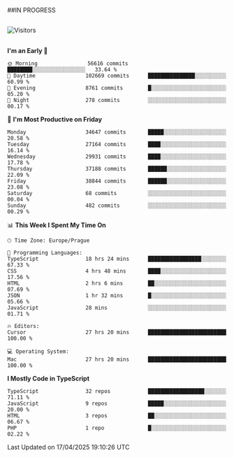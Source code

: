 ##IN PROGRESS
##
![Visitors](https://komarev.com/ghpvc/?username=petrbui&style=for-the-badge&label=Visitors+👀)



##
<!--
[![My GitHub stats](https://github-readme-stats.vercel.app/api?username=petrbui&theme=github_dark)](https://github.com/anuraghazra/github-readme-stats)

[![My wakatime stats](https://github-readme-stats.vercel.app/api/wakatime?username=petrbui&theme=github_dark)](https://github.com/anuraghazra/github-readme-stats)
-->
<!--START_SECTION:waka-->
**I'm an Early 🐤** 

```text
🌞 Morning                56616 commits       ████████░░░░░░░░░░░░░░░░░   33.64 % 
🌆 Daytime                102669 commits      ███████████████░░░░░░░░░░   60.99 % 
🌃 Evening                8761 commits        █░░░░░░░░░░░░░░░░░░░░░░░░   05.20 % 
🌙 Night                  278 commits         ░░░░░░░░░░░░░░░░░░░░░░░░░   00.17 % 
```
📅 **I'm Most Productive on Friday** 

```text
Monday                   34647 commits       █████░░░░░░░░░░░░░░░░░░░░   20.58 % 
Tuesday                  27164 commits       ████░░░░░░░░░░░░░░░░░░░░░   16.14 % 
Wednesday                29931 commits       ████░░░░░░░░░░░░░░░░░░░░░   17.78 % 
Thursday                 37188 commits       ██████░░░░░░░░░░░░░░░░░░░   22.09 % 
Friday                   38844 commits       ██████░░░░░░░░░░░░░░░░░░░   23.08 % 
Saturday                 68 commits          ░░░░░░░░░░░░░░░░░░░░░░░░░   00.04 % 
Sunday                   482 commits         ░░░░░░░░░░░░░░░░░░░░░░░░░   00.29 % 
```


📊 **This Week I Spent My Time On** 

```text
🕑︎ Time Zone: Europe/Prague

💬 Programming Languages: 
TypeScript               18 hrs 24 mins      █████████████████░░░░░░░░   67.33 % 
CSS                      4 hrs 48 mins       ████░░░░░░░░░░░░░░░░░░░░░   17.56 % 
HTML                     2 hrs 6 mins        ██░░░░░░░░░░░░░░░░░░░░░░░   07.69 % 
JSON                     1 hr 32 mins        █░░░░░░░░░░░░░░░░░░░░░░░░   05.66 % 
JavaScript               28 mins             ░░░░░░░░░░░░░░░░░░░░░░░░░   01.71 % 

🔥 Editors: 
Cursor                   27 hrs 20 mins      █████████████████████████   100.00 % 

💻 Operating System: 
Mac                      27 hrs 20 mins      █████████████████████████   100.00 % 
```

**I Mostly Code in TypeScript** 

```text
TypeScript               32 repos            ██████████████████░░░░░░░   71.11 % 
JavaScript               9 repos             █████░░░░░░░░░░░░░░░░░░░░   20.00 % 
HTML                     3 repos             ██░░░░░░░░░░░░░░░░░░░░░░░   06.67 % 
PHP                      1 repo              █░░░░░░░░░░░░░░░░░░░░░░░░   02.22 % 
```




 Last Updated on 17/04/2025 19:10:26 UTC
<!--END_SECTION:waka-->
